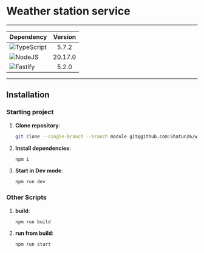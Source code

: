 # Weather station service

---

| Dependency                                                                                                               | Version |
| ------------------------------------------------------------------------------------------------------------------------ | :-----: |
| ![TypeScript](https://img.shields.io/badge/typescript-%23007ACC.svg?style=for-the-badge&logo=typescript&logoColor=white) |  5.7.2  |
| ![NodeJS](https://img.shields.io/badge/node.js-6DA55F?style=for-the-badge&logo=node.js&logoColor=white)                  | 20.17.0 |
| ![Fastify](https://img.shields.io/badge/fastify-000000?style=for-the-badge&logo=fastify&logoColor=white)                 |  5.2.0  |

---

## Installation

### Starting project

1. **Clone repository**:

   ```bash
   git clone --single-branch --branch module git@github.com:Shatun26/weather-station-service.git
   ```

2. **Install dependencies**:

   ```bash
   npm i
   ```

3. **Start in Dev mode**:

   ```bash
   npm run dev
   ```

### Other Scripts

1. **build**:

   ```bash
   npm run build
   ```

2. **run from build**:

   ```bash
   npm run start
   ```
